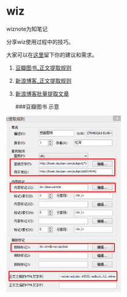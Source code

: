 wiz
===

wiznote为知笔记


分享wiz使用过程中的技巧。

大家可以在<a href='https://github.com/kunl/wiz/issues/new'>这里</a>留下你的建议和需求。


1. <a href='豆瓣图书_正文提取规则.md'>豆瓣图书_正文提取规则</a>
2. <a href='新浪博客_正文提取规则.md'>新浪博客_正文提取规则</a>
3. <a href='新浪博客批量提取文章.md'>新浪博客批量提取文章</a>

	###豆瓣图书 示意
<img src='./img/douban.jpg' alt='为知笔记正文提取规则' width=300>
